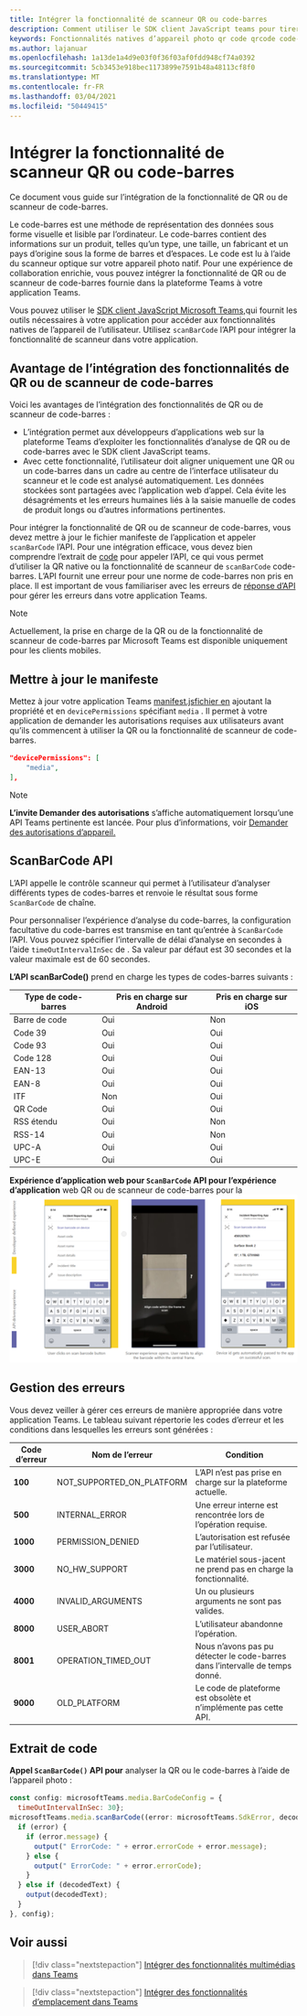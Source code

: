 ```yaml
---
title: Intégrer la fonctionnalité de scanneur QR ou code-barres
description: Comment utiliser le SDK client JavaScript teams pour tirer parti des fonctionnalités de QR ou de scanneur de code-barres
keywords: Fonctionnalités natives d’appareil photo qr code qrcode code-barres scanneur de scanneur de codes-barres
ms.author: lajanuar
ms.openlocfilehash: 1a13de1a4d9e03f0f36f03af0fdd948cf74a0392
ms.sourcegitcommit: 5cb3453e918bec1173899e7591b48a48113cf8f0
ms.translationtype: MT
ms.contentlocale: fr-FR
ms.lasthandoff: 03/04/2021
ms.locfileid: "50449415"
---
```

# <a name="integrate-qr-or-barcode-scanner-capability"></a>Intégrer la fonctionnalité de scanneur QR ou code-barres 

Ce document vous guide sur l’intégration de la fonctionnalité de QR ou de scanneur de code-barres. 

Le code-barres est une méthode de représentation des données sous forme visuelle et lisible par l’ordinateur. Le code-barres contient des informations sur un produit, telles qu’un type, une taille, un fabricant et un pays d’origine sous la forme de barres et d’espaces. Le code est lu à l’aide du scanneur optique sur votre appareil photo natif. Pour une expérience de collaboration enrichie, vous pouvez intégrer la fonctionnalité de QR ou de scanneur de code-barres fournie dans la plateforme Teams à votre application Teams.   

Vous pouvez utiliser le [SDK client JavaScript Microsoft Teams,](/javascript/api/overview/msteams-client?view=msteams-client-js-latest&preserve-view=true)qui fournit les outils nécessaires à votre application pour accéder aux fonctionnalités natives de l’appareil de l’utilisateur. [](native-device-permissions.md) Utilisez `scanBarCode` l’API pour intégrer la fonctionnalité de scanneur dans votre application. 

## <a name="advantage-of-integrating-qr-or-barcode-scanner-capability"></a>Avantage de l’intégration des fonctionnalités de QR ou de scanneur de code-barres

Voici les avantages de l’intégration des fonctionnalités de QR ou de scanneur de code-barres : 

* L’intégration permet aux développeurs d’applications web sur la plateforme Teams d’exploiter les fonctionnalités d’analyse de QR ou de code-barres avec le SDK client JavaScript teams.
* Avec cette fonctionnalité, l’utilisateur doit aligner uniquement une QR ou un code-barres dans un cadre au centre de l’interface utilisateur du scanneur et le code est analysé automatiquement. Les données stockées sont partagées avec l’application web d’appel. Cela évite les désagréments et les erreurs humaines liés à la saisie manuelle de codes de produit longs ou d’autres informations pertinentes.

Pour intégrer la fonctionnalité de QR ou de scanneur de code-barres, vous devez mettre à jour le fichier manifeste de l’application et appeler `scanBarCode` l’API. Pour une intégration efficace, vous devez bien comprendre l’extrait de [code](#code-snippet) pour appeler l’API, ce qui vous permet d’utiliser la QR native ou la fonctionnalité de scanneur de `scanBarCode` code-barres. L’API fournit une erreur pour une norme de code-barres non pris en place.
Il est important de vous familiariser avec les erreurs de [réponse d’API](#error-handling) pour gérer les erreurs dans votre application Teams.

> [!NOTE] 
> Actuellement, la prise en charge de la QR ou de la fonctionnalité de scanneur de code-barres par Microsoft Teams est disponible uniquement pour les clients mobiles.

## <a name="update-manifest"></a>Mettre à jour le manifeste

Mettez à jour votre application Teams [manifest.jsfichier en](../../resources/schema/manifest-schema.md#devicepermissions) ajoutant la propriété et en `devicePermissions` spécifiant `media` . Il permet à votre application de demander les autorisations requises aux utilisateurs avant qu’ils commencent à utiliser la QR ou la fonctionnalité de scanneur de code-barres.

``` json
"devicePermissions": [
    "media",
],
```

> [!NOTE]
> **L’invite Demander des autorisations** s’affiche automatiquement lorsqu’une API Teams pertinente est lancée. Pour plus d’informations, voir [Demander des autorisations d’appareil.](native-device-permissions.md)

## <a name="scanbarcode-api"></a>ScanBarCode API

L’API appelle le contrôle scanneur qui permet à l’utilisateur d’analyser différents types de codes-barres et renvoie le résultat sous forme `ScanBarCode` de chaîne.

Pour personnaliser l’expérience d’analyse du code-barres, la configuration facultative du code-barres est transmise en tant qu’entrée à `ScanBarCode` l’API. Vous pouvez spécifier l’intervalle de délai d’analyse en secondes à l’aide `timeOutIntervalInSec` de . Sa valeur par défaut est 30 secondes et la valeur maximale est de 60 secondes.

**L’API scanBarCode()** prend en charge les types de codes-barres suivants :

| Type de code-barres | Pris en charge sur Android | Pris en charge sur iOS |
| ---------- | ---------- | ------------ |
| Barre de code | Oui | Non |
| Code 39 | Oui | Oui | 
| Code 93 | Oui | Oui |
| Code 128 | Oui | Oui |
| EAN-13 | Oui | Oui |
| EAN-8 | Oui | Oui |
| ITF | Non | Oui |
| QR Code | Oui | Oui |
| RSS étendu | Oui | Non |
| RSS-14 | Oui | Non |
| UPC-A | Oui | Oui |
| UPC-E | Oui | Oui |

**Expérience d’application web pour `ScanBarCode` API pour l’expérience d’application** web QR ou de scanneur de code-barres pour la 
 ![ fonctionnalité de scanneur de codes-barres ou qr](../../assets/images/tabs/qr-barcode-scanner-capability.png)

## <a name="error-handling"></a>Gestion des erreurs

Vous devez veiller à gérer ces erreurs de manière appropriée dans votre application Teams. Le tableau suivant répertorie les codes d’erreur et les conditions dans lesquelles les erreurs sont générées : 

|Code d’erreur |  Nom de l’erreur     | Condition|
| --------- | --------------- | -------- |
| **100** | NOT_SUPPORTED_ON_PLATFORM | L’API n’est pas prise en charge sur la plateforme actuelle.|
| **500** | INTERNAL_ERROR | Une erreur interne est rencontrée lors de l’opération requise.|
| **1000** | PERMISSION_DENIED |L’autorisation est refusée par l’utilisateur.|
| **3000** | NO_HW_SUPPORT | Le matériel sous-jacent ne prend pas en charge la fonctionnalité.|
| **4000** | INVALID_ARGUMENTS | Un ou plusieurs arguments ne sont pas valides.|
| **8000** | USER_ABORT |L’utilisateur abandonne l’opération.|
| **8001** | OPERATION_TIMED_OUT | Nous n’avons pas pu détecter le code-barres dans l’intervalle de temps donné.|
| **9000** | OLD_PLATFORM | Le code de plateforme est obsolète et n’implémente pas cette API.|

## <a name="code-snippet"></a>Extrait de code

**Appel `ScanBarCode()` API pour** analyser la QR ou le code-barres à l’aide de l’appareil photo :

```javascript
const config: microsoftTeams.media.BarCodeConfig = {
  timeOutIntervalInSec: 30};
microsoftTeams.media.scanBarCode((error: microsoftTeams.SdkError, decodedText: string) => {
  if (error) {
    if (error.message) {
      output(" ErrorCode: " + error.errorCode + error.message);
    } else {
      output(" ErrorCode: " + error.errorCode);
    }
  } else if (decodedText) {
    output(decodedText);
  }
}, config);
```

## <a name="see-also"></a>Voir aussi

> [!div class="nextstepaction"]
> [Intégrer des fonctionnalités multimédias dans Teams](mobile-camera-image-permissions.md)

> [!div class="nextstepaction"]
> [Intégrer des fonctionnalités d’emplacement dans Teams](location-capability.md)